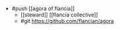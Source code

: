 - #push [[agora of flancia]]
  - [[steward]] [[flancia collective]]
  - #git https://github.com/flancian/agora
